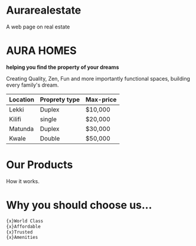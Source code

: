 # Aurarealestate
A web page on real estate
# AURA HOMES
**helping you find the property of your dreams**

Creating Quality, Zen, Fun and more importantly functional spaces, building every family's dream.

|Location|Proprety type|Max-price|
|---|---|---|
|Lekki|Duplex|$10,000|
|Kilifi|single|$20,000|
|Matunda|Duplex|$30,000|
|Kwale|Double|$50,000|

# Our Products
How it works.

# Why you should choose us...

```sh
{x}World Class
{x}Affordable
{x}Trusted
{x}Amenities
```
